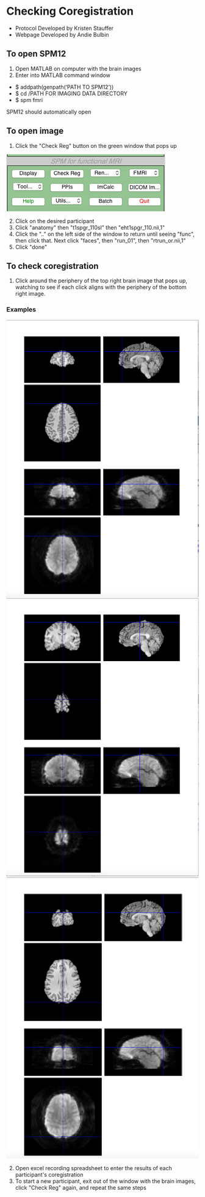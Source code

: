 # Checking Coregistration
- Protocol Developed by Kristen Stauffer
- Webpage Developed by Andie Bulbin

## To open SPM12
1. Open MATLAB on computer with the brain images
1. Enter into MATLAB command window
- $ addpath(genpath(‘PATH TO SPM12’))
- $ cd /PATH FOR IMAGING DATA DIRECTORY
- $ spm fmri

SPM12 should automatically open

## To open image
1. Click the "Check Reg" button on the green window that pops up

![Image](checkreg.png)

2. Click on the desired participant
3. Click "anatomy" then "t1spgr_110sl" then "eht1spgr_110.nii,1"
4. Click the ".." on the left side of the window to return until seeing "func", then click that. Next click "faces", then "run_01", then "rtrun_or.nii,1"
5. Click "done"

## To check coregistration
1. Click around the periphery of the top right brain image that pops up, watching to see if each click aligns with the periphery of the bottom right image.

### Examples

![Image](example1.png)
![Image](example2.png)
![Image](example3.png)

2. Open excel recording spreadsheet to enter the results of each participant's coregistration
3. To start a new participant, exit out of the window with the brain images, click "Check Reg" again, and repeat the same steps
